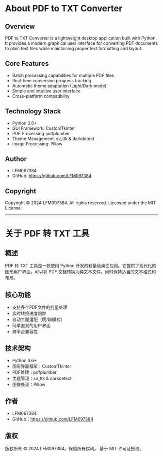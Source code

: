 
# About PDF to TXT Converter

## Overview
PDF to TXT Converter is a lightweight desktop application built with Python. It provides a modern graphical user interface for converting PDF documents to plain text files while maintaining proper text formatting and layout.

## Core Features
- Batch processing capabilities for multiple PDF files
- Real-time conversion progress tracking
- Automatic theme adaptation (Light/Dark mode)
- Simple and intuitive user interface
- Cross-platform compatibility

## Technology Stack
- Python 3.6+
- GUI Framework: CustomTkinter
- PDF Processing: pdfplumber
- Theme Management: sv_ttk & darkdetect
- Image Processing: Pillow

## Author
- LFM097384
- GitHub: https://github.com/LFM097384

## Copyright
Copyright © 2024 LFM097384. All rights reserved.
Licensed under the MIT License.

---

# 关于 PDF 转 TXT 工具

## 概述
PDF 转 TXT 工具是一款使用 Python 开发的轻量级桌面应用。它提供了现代化的图形用户界面，可以将 PDF 文档转换为纯文本文件，同时保持适当的文本格式和布局。

## 核心功能
- 支持多个PDF文件的批量处理
- 实时转换进度跟踪
- 自动主题适配（明/暗模式）
- 简单直观的用户界面
- 跨平台兼容性

## 技术架构
- Python 3.6+
- 图形界面框架：CustomTkinter
- PDF处理：pdfplumber
- 主题管理：sv_ttk & darkdetect
- 图像处理：Pillow

## 作者
- LFM097384
- GitHub：https://github.com/LFM097384

## 版权
版权所有 © 2024 LFM097384。保留所有权利。
基于 MIT 许可证授权。